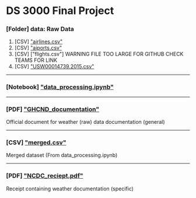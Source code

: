 # DS 3000 Final Project
### [Folder] data: Raw Data
1. [CSV] ["airlines.csv"](data/airlines.csv)
2. [CSV] ["aiports.csv"](data/airports.csv)
3. [CSV] ["flights.csv"] WARNING FILE TOO LARGE FOR GITHUB CHECK TEAMS FOR LINK
4. [CSV] ["USW00014739.2015.csv"](data/USW00014739.2015.csv)
___
### [Notebook] ["data_processing.ipynb"](data_processing.ipynb)
___
### [PDF] ["GHCND_documentation"](GHCND_documentation.pdf) 
Official document for weather (raw) data documentation (general)
___
### [CSV] ["merged.csv"](merged.csv)
Merged dataset (From data_processing.ipynb)
___
### [PDF] ["NCDC_reciept.pdf"](NCDC_reciept.pdf)
Receipt containing weather documentation (specific)
